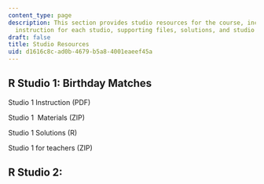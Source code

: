 ```yaml
---
content_type: page
description: This section provides studio resources for the course, including the
  instruction for each studio, supporting files, solutions, and studio for teachers.
draft: false
title: Studio Resources
uid: d1616c8c-ad0b-4679-b5a8-4001eaeef45a
---
```

## R Studio 1: Birthday Matches

Studio 1 Instruction (PDF)

Studio 1  Materials (ZIP) 

Studio 1 Solutions (R)

Studio 1 for teachers (ZIP)

## R Studio 2: